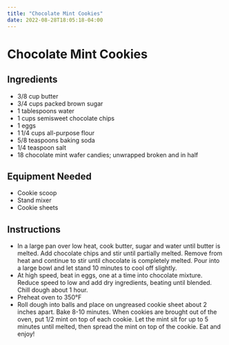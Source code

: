 ```yaml
---
title: "Chocolate Mint Cookies"
date: 2022-08-28T18:05:18-04:00
---
```


# Chocolate Mint Cookies

## Ingredients

- 3/8 cup butter
- 3/4 cups packed brown sugar
- 1 tablespoons water
- 1 cups semisweet chocolate chips
- 1 eggs
- 1 1/4 cups all-purpose flour
- 5/8 teaspoons baking soda
- 1/4 teaspoon salt
- 18 chocolate mint wafer candies; unwrapped broken and in half

## Equipment Needed

- Cookie scoop
- Stand mixer
- Cookie sheets

## Instructions

- In a large pan over low heat, cook butter, sugar and water until butter is melted. Add chocolate chips and stir until partially melted. Remove from heat and continue to stir until chocolate is completely melted. Pour into a large bowl and let stand 10 minutes to cool off slightly.
- At high speed, beat in eggs, one at a time into chocolate mixture. Reduce speed to low and add dry ingredients, beating until blended. Chill dough about 1 hour.
- Preheat oven to 350&deg;F
- Roll dough into balls and place on ungreased cookie sheet about 2 inches apart. Bake 8-10 minutes. When cookies are brought out of the oven, put 1/2 mint on top of each cookie. Let the mint sit for up to 5 minutes until melted, then spread the mint on top of the cookie. Eat and enjoy!